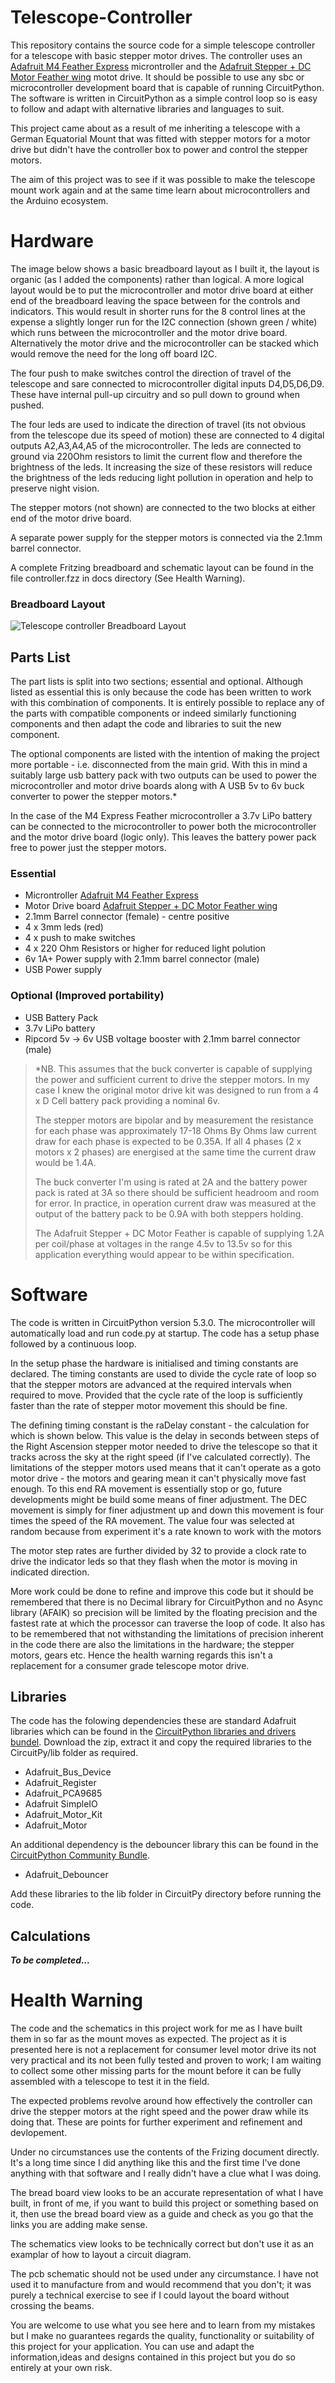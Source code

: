 # Telescope-Controller
This repository contains the source code for a simple telescope controller for a telescope with basic stepper motor drives. The controller uses an [Adafruit M4 Feather Express](https://learn.adafruit.com/adafruit-feather-m4-express-atsamd51/overview) microntroller
and the [Adafruit Stepper + DC Motor Feather wing](https://learn.adafruit.com/adafruit-stepper-dc-motor-featherwing) motot drive. It should be possible to use any sbc or microcontroller development board that is capable of running CircuitPython. The software is written in CircuitPython as a simple control loop so is easy to follow and adapt with alternative libraries and languages to suit.

This project came about as a result of me inheriting a telescope with a German Equatorial Mount that was fitted with stepper motors for a motor drive but didn't have the controller box to power and control the stepper motors. 

The aim of this project was to see if it was possible to make the telescope mount work again and at the same time learn about microcontrollers and the Arduino ecosystem.

# Hardware
The image below shows a basic breadboard layout as I built it, the layout is organic (as I added the components) rather than logical. A more logical layout would be to put the microcontroller and motor drive board at either end of the breadboard leaving the space between for the controls and indicators. This would result in shorter runs for the 8 control lines at the expense a slightly longer run for the I2C connection (shown green / white) which runs between the microcontroller and the motor drive board. Alternatively the motor drive and the microcontroller can be stacked which would remove the need for the long off board I2C. 

The four push to make switches control the direction of travel of the telescope and sare connected to microcontroller digital inputs D4,D5,D6,D9. These have internal pull-up circuitry and so pull down to ground when pushed. 

The four leds are used to indicate the direction of travel (its not obvious from the telescope due its speed of motion) these are connected to 4 digital outputs A2,A3,A4,A5 of the microcontroller. The leds are connected to ground via 220Ohm resistors to limit the current flow and therefore the brightness of the leds. It increasing the size of these resistors will reduce the brightness of the leds reducing light pollution in operation and help to preserve night vision.  

The stepper motors (not shown) are connected to the two blocks at either end of the motor drive board. 

A separate power supply for the stepper motors is connected via the 2.1mm barrel connector.

A complete Fritzing breadboard and schematic layout can be found in the file controller.fzz in docs directory (See Health Warning). 

### Breadboard Layout 
![Telescope controller Breadboard Layout](https://github.com/Antelope-IT/telescope-controller/blob/master/docs/Telescope_Controller.png)

## Parts List
The part lists is split into two sections; essential and optional. Although listed as essential this is only because the code has been written to work with this combination of components. It is entirely possible to replace any of the parts with compatible components or indeed similarly functioning components and then adapt the code and libraries to suit the new component. 

The optional components are listed with the intention of making the project more portable - i.e. disconnected from the main grid. With this in mind a suitably large usb battery pack with two outputs can be used to power the microcontroller and motor drive boards along with A USB 5v to 6v buck converter to power the stepper motors.* 

In the case of the M4 Express Feather microcontroller a 3.7v LiPo battery can be connected to the microcontroller to power both the microcontroller and the motor drive board (logic only). This leaves the battery power pack free to power just the stepper motors.

### Essential
* Microntroller [Adafruit M4 Feather Express](https://learn.adafruit.com/adafruit-feather-m4-express-atsamd51/overview)
* Motor Drive board [Adafruit Stepper + DC Motor Feather wing](https://learn.adafruit.com/adafruit-stepper-dc-motor-featherwing)
* 2.1mm Barrel connector (female) - centre positive
* 4 x 3mm leds (red)
* 4 x push to make switches
* 4 x 220 Ohm Resistors or higher for reduced light polution
* 6v 1A+ Power supply with 2.1mm barrel connector (male)
* USB Power supply
### Optional (Improved portability)
* USB Battery Pack
* 3.7v LiPo battery
* Ripcord 5v -> 6v USB voltage booster with 2.1mm barrel connector (male)

> *NB. This assumes that the buck converter is capable of supplying the power and sufficient current to drive the stepper motors. In my case I knew the original motor drive kit was designed to run from a 4 x D Cell battery pack providing a nominal 6v.
>
> The stepper motors are bipolar and by measurement the resistance for each phase was approximately 17-18 Ohms By Ohms law current draw for each phase is expected to be 0.35A. If all 4 phases (2 x motors x 2 phases) are energised at the same time the current draw would be 1.4A. 
>
> The buck converter I'm using is rated at 2A and the battery power pack is rated at 3A so there should be sufficient headroom and room for error. In practice, in operation current draw was measured at the output of the battery pack to be 0.9A with both steppers holding.
>
> The Adafruit Stepper + DC Motor Feather is capable of supplying 1.2A per coil/phase at voltages in the range 4.5v to 13.5v so for this application everything would appear to be within specification.

# Software
The code is written in CircuitPython version 5.3.0. The microcontroller will automatically load and run code.py at startup. The code has a setup phase followed by a continuous loop.

In the setup phase the hardware is initialised and timing constants are declared. The timing constants are used to divide the cycle rate of loop so that the stepper motors are advanced at the required intervals when required to move. Provided that the cycle rate of the loop is sufficiently faster than the rate of stepper motor movement this should be fine. 

The defining timing constant is the raDelay constant - the calculation for which is shown below. This value is the delay in seconds between steps of the Right Ascension stepper motor needed to drive the telescope so that it tracks across the sky at the right speed (if I've calculated correctly). The limitations of the stepper motors used means that it can't operate as a goto motor drive - the motors and gearing mean it can't physically move fast enough. To this end RA movement is essentially stop or go, future developments might be build some means of finer adjustment. The DEC movement is simply for finer adjustment up and down this movement is four times the speed of the RA movement. The value four was selected at random because from experiment it's a rate known to work with the motors 

The motor step rates are further divided by 32 to provide a clock rate to drive the indicator leds so that they flash when the motor is moving in indicated direction.

More work could be done to refine and improve this code but it should be remembered that there is no Decimal library for CircuitPython and no Async library (AFAIK) so precision will be limited by the floating precision and the fastest rate at which the processor can traverse the loop of code. It also has to be remembered that not withstanding the limitations of precision inherent in the code there are also the limitations in the hardware; the stepper motors, gears etc. Hence the health warning regards this isn't a replacement for a consumer grade telescope motor drive.      

## Libraries
The code has the folowing dependencies these are standard Adafruit libraries which can be found in the [CircuitPython libraries and drivers bundel](https://github.com/adafruit/Adafruit_CircuitPython_Bundle). Download the zip, extract it and copy the required libraries to the CircuitPy/lib folder as required.

* Adafruit_Bus_Device
* Adafruit_Register
* Adafruit_PCA9685
* Adafruit SimpleIO
* Adafruit_Motor_Kit
* Adafruit_Motor

An additional dependency is the debouncer library this can be found in the [CircuitPython Community Bundle](https://github.com/adafruit/CircuitPython_Community_Bundle).

* Adafruit_Debouncer 

Add these libraries to the lib folder in CircuitPy directory before running the code.

## Calculations

**_To be completed..._**

# Health Warning
The code and the schematics in this project work for me as I have built them in so far as the mount moves as expected. The project as it is presented here is not a replacement for consumer level motor drive its not very practical and its not been fully tested and proven to work; I am waiting to collect some other missing parts for the mount before it can be fully assembled with a telescope to test it in the field. 

The expected problems revolve around how effectively the controller can drive the stepper motors at the right speed and the power draw while its doing that. These are points for further experiment and refinement and devlopement. 

Under no circumstances use the contents of the Frizing document directly. It's a long time since I did anything like this and the first time I've done anything with that software and I really didn't have a clue what I was doing.  

The bread board view looks to be an accurate representation of what I have built, in front of me, if you want to build this project or something based on it, then use the bread board view as a guide and check as you go that the links you are adding make sense. 

The schematics view looks to be technically correct but don't use it as an examplar of how to layout a circuit diagram. 

The pcb schematic should not be used under any circumstance. I have not used it to manufacture from and would recommend that you don't; it was purely a technical exercise to see if I could layout the board without crossing the beams. 

You are welcome to use what you see here and to learn from my mistakes but I make no guarantees regards the quality, functionality or suitability of this project for your application. You can use and adapt the information,ideas and designs contained in this project but you do so entirely at your own risk.
